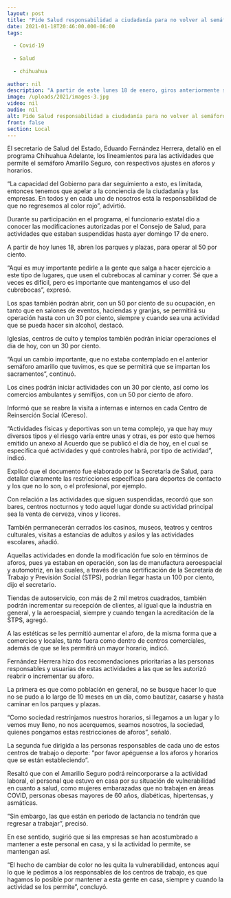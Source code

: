 ```yaml
---
layout: post
title: "Pide Salud responsabilidad a ciudadanía para no volver al semáforo rojo"
date: 2021-01-18T20:46:00.000-06:00
tags:
  
  - Covid-19
  
  - Salud
  
  - chihuahua
  
author: nil
description: "A partir de este lunes 18 de enero, giros anteriormente suspendidos inician operaciones con restricciones, los que ya operaban tienen permitido aumentar aforo y/o horarios"
image: /uploads/2021/images-3.jpg
video: nil
audio: nil
alt: Pide Salud responsabilidad a ciudadanía para no volver al semáforo rojo
front: false
section: Local
---
```


El secretario de Salud del Estado, Eduardo Fernández Herrera, detalló en el programa Chihuahua Adelante, los lineamientos para las actividades que permite el semáforo Amarillo Seguro, con respectivos ajustes en aforos y horarios.

 

“La capacidad del Gobierno para dar seguimiento a esto, es limitada, entonces tenemos que apelar a la conciencia de la ciudadanía y las empresas. En todos y en cada uno de nosotros está la responsabilidad de que no regresemos al color rojo”, advirtió.

 

Durante su participación en el programa, el funcionario estatal dio a conocer las modificaciones autorizadas por el Consejo de Salud, para actividades que estaban suspendidas hasta ayer domingo 17 de enero.

 

A partir de hoy lunes 18, abren los parques y plazas, para operar al 50 por ciento.

 

“Aquí es muy importante pedirle a la gente que salga a hacer ejercicio a este tipo de lugares, que usen el cubrebocas al caminar y correr. Sé que a veces es difícil, pero es importante que mantengamos el uso del cubrebocas”, expresó.

 

Los spas también podrán abrir, con un 50 por ciento de su ocupación, en tanto que en salones de eventos, haciendas y granjas, se permitirá su operación hasta con un 30 por ciento, siempre y cuando sea una actividad que se pueda hacer sin alcohol, destacó.

 

Iglesias, centros de culto y templos también podrán iniciar operaciones el día de hoy, con un 30 por ciento.

 

“Aquí un cambio importante, que no estaba contemplado en el anterior semáforo amarillo que tuvimos, es que se permitirá que se impartan los sacramentos”, continuó.

 

Los cines podrán iniciar actividades con un 30 por ciento, así como los comercios ambulantes y semifijos, con un 50 por ciento de aforo.

Informó que se reabre la visita a internas e internos en cada Centro de Reinserción Social (Cereso).

 

“Actividades físicas y deportivas son un tema complejo, ya que hay muy diversos tipos y el riesgo varía entre unas y otras, es por esto que hemos emitido un anexo al Acuerdo que se publicó el día de hoy, en el cual se especifica qué actividades y qué controles habrá, por tipo de actividad”, indicó.

 

Explicó que el documento fue elaborado por la Secretaría de Salud, para detallar claramente las restricciones específicas para deportes de contacto y los que no lo son, o el profesional, por ejemplo.

 

Con relación a las actividades que siguen suspendidas, recordó que son bares, centros nocturnos y todo aquel lugar donde su actividad principal sea la venta de cerveza, vinos y licores.

 

También permanecerán cerrados los casinos, museos, teatros y centros culturales, visitas a estancias de adultos y asilos y las actividades escolares, añadió.

 

Aquellas actividades en donde la modificación fue solo en términos de aforos, pues ya estaban en operación, son las de manufactura aeroespacial y automotriz, en las cuales, a través de una certificación de la Secretaría de Trabajo y Previsión Social (STPS), podrían llegar hasta un 100 por ciento, dijo el secretario.

 

Tiendas de autoservicio, con más de 2 mil metros cuadrados, también podrán incrementar su recepción de clientes, al igual que la industria en general, y la aeroespacial, siempre y cuando tengan la acreditación de la STPS, agregó.

 

A las estéticas se les permitió aumentar el aforo, de la misma forma que a comercios y locales, tanto fuera como dentro de centros comerciales, además de que se les permitirá un mayor horario, indicó.

 

Fernández Herrera hizo dos recomendaciones prioritarias a las personas responsables y usuarias de estas actividades a las que se les autorizó reabrir o incrementar su aforo.

 

La primera es que como población en general, no se busque hacer lo que no se pudo a lo largo de 10 meses en un día, como bautizar, casarse y hasta caminar en los parques y plazas.

 

“Como sociedad restrinjamos nuestros horarios, si llegamos a un lugar y lo vemos muy lleno, no nos acerquemos, seamos nosotros, la sociedad, quienes pongamos estas restricciones de aforos”, señaló.

 

La segunda fue dirigida a las personas responsables de cada uno de estos centros de trabajo o deporte: “por favor apéguense a los aforos y horarios que se están estableciendo”.

 

Resaltó que con el Amarillo Seguro podrá reincorporarse a la actividad laboral, el personal que estuvo en casa por su situación de vulnerabilidad en cuanto a salud, como mujeres embarazadas que no trabajen en áreas COVID, personas obesas mayores de 60 años, diabéticas, hipertensas, y asmáticas.

 

“Sin embargo, las que están en periodo de lactancia no tendrán que regresar a trabajar”, precisó.

 

En ese sentido, sugirió que si las empresas se han acostumbrado a mantener a este personal en casa, y si la actividad lo permite, se mantengan así.

 

“El hecho de cambiar de color no les quita la vulnerabilidad, entonces aquí lo que le pedimos a los responsables de los centros de trabajo, es que hagamos lo posible por mantener a esta gente en casa, siempre y cuando la actividad se los permite”, concluyó.